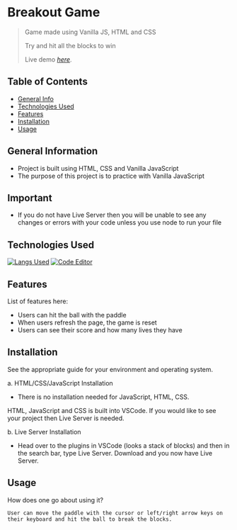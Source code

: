 # Breakout Game
> Game made using Vanilla JS, HTML and CSS
> 
> Try and hit all the blocks to win
> 
> Live demo [_here_](https://el634dev.github.io/breakout/). <!-- If you have the project hosted somewhere, include the link here. -->

## Table of Contents
* [General Info](#general-information)
* [Technologies Used](#technologies-used)
* [Features](#features)
* [Installation](#installation)
* [Usage](#usage)
<!-- * [License](#license) -->

## General Information
- Project is built using HTML, CSS and Vanilla JavaScript
- The purpose of this project is to practice with Vanilla JavaScript
<!-- What problem does it (intend to) solve?-->
<!-- You don't have to answer all the questions - just the ones relevant to your project. -->

## Important
-  If you do not have Live Server then you will be unable to see any changes or errors with your code unless you use node to run your file

## Technologies Used
[![Langs Used](https://skillicons.dev/icons?i=js,html,css)](https://skillicons.dev)
[![Code Editor](https://skillicons.dev/icons?i=vscode)](https://skillicons.dev)

## Features
List of features here:
- Users can hit the ball with the paddle
- When users refresh the page, the game is reset
- Users can see their score and how many lives they have

## Installation
See the appropriate guide for your environment and operating system.

>
  a. HTML/CSS/JavaScript Installation
>
  - There is no installation needed for JavaScript, HTML, CSS.
>
  HTML, JavaScript and CSS is built into VSCode. If you would like to see your project then Live Server is needed.
>
  b. Live Server Installation
>
 - Head over to the plugins in VSCode (looks a stack of blocks) and then in the search bar, type Live Server. Download and you now have Live Server.

## Usage
How does one go about using it?

`User can move the paddle with the cursor or left/right arrow keys on their keyboard and hit the ball to break the blocks.`
